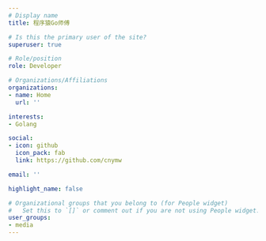```yaml
---
# Display name
title: 程序猿Go师傅

# Is this the primary user of the site?
superuser: true

# Role/position
role: Developer

# Organizations/Affiliations
organizations:
- name: Home
  url: ''

interests:
- Golang

social:
- icon: github
  icon_pack: fab
  link: https://github.com/cnymw

email: ''

highlight_name: false

# Organizational groups that you belong to (for People widget)
#   Set this to `[]` or comment out if you are not using People widget.
user_groups:
- media
---
```


